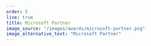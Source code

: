```yaml
---
order: 5
live: true
title: Microsoft Partner
image_source: "/images/awards/microsoft-partner.png"
image_alternative_text: "Microsoft Partner"
---
```


